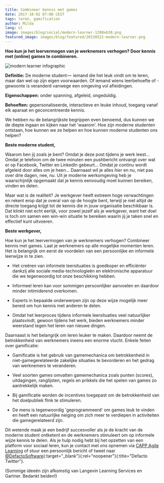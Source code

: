 ```yaml
---
title: Combineer kennis met games
date: 2017-10-02 07:00 CEST
tags: leren, gamification
author: Milda
lang: nl
image: images/blog/social/modern-learner-1200x630.png
featured_image: images/blog/featured/20150521-modern-learner.png
---
```

**Hoe kun je het leervermogen van je werknemers verhogen? Door kennis met (online) games te combineren.**

![modern learner infographic](/images/blog/en/meet-the-modern-learner-infographic.jpg)

**Definitie:** De moderne student —  iemand die het leuk vindt om te leren, maar dan wel op zijn eigen voorwaarden. Of iemand wiens leerbehoefte of -gewoonte is veranderd vanwege een omgeving vol afleidingen. 

**Eigenschappen:** onder spanning, afgeleid, ongeduldig.

**Behoeften:** gepersonaliseerde, interactieve en leuke inhoud, toegang vanaf elk aparaat en geconcentreerde kennis.

We hebben nu de belangrijkste begrippen even benoemd, dus kunnen we de diepte ingaan en kijken naar het 'waarom'. Hoe zijn moderne studenten ontstaan, hoe kunnen we ze helpen en hoe kunnen moderne studenten ons helpen?

**Beste moderne student,**

Waarom ben jij zoals je bent? Omdat je deze post tijdens je werk leest... Omdat je telefoon om de twee minuten een pushbericht ontvangt over wat er op Facebook, Twitter en LinkedIn gebeurt... Omdat je continu wordt afgeleid door alles om je heen... Daarnaast wil je alles *hier* en *nu*, niet pas over drie dagen, nee, *nu*. Uit je moderne werkomgeving heb je waarschijnlijk opgemaakt dat je kennis eenvoudig moet kunnen bereiken, vinden en delen.

Maar wat is de realiteit? Je werkgever heeft extreem hoge verwachtingen en rekent erop dat je overal van op de hoogte bent, terwijl je niet altijd de directe toegang krijgt tot de kennis die in jouw organisatie beschikbaar is. Dat klinkt niet echt eerlijk, voor zowel jezelf als je werkgever, want het doel is toch om samen een win-win situatie te bereiken waarin jij je taken snel en effectief kunt uitvoeren.

**Beste werkgever,**

Hoe kun je het leervermogen van je werknemers verhogen? Combineer kennis met games. Laat je werknemers op alle mogelijke momenten leren. Het is belangrijk om eerst de voordelen van een persoonlijke en informele leerwijze in te zien. 

*	Het creëren van informele leersituaties is goedkoper en efficiënter dankzij alle sociale media-technologieën en elektronische apparatuur die we tegenwoordig tot onze beschikking hebben.

*	Informeel leren kan voor sommigen persoonlijker aanvoelen en daardoor minder intimiderend overkomen.

*	Experts in bepaalde onderwerpen zijn op deze wijze mogelijk meer bereid om hun kennis met anderen te delen.

*	Omdat het leerproces tijdens informele leersituaties veel natuurlijker plaatsvindt, gewoon tijdens het werk, bieden werknemers minder weerstand tegen het leren van nieuwe dingen.

Daarnaast is het belangrijk om leren leuker te maken. Daardoor neemt de betrokkenheid van werknemers ineens een enorme vlucht. Enkele feiten over gamificatie: 

*	Gamificatie is het gebruik van gamemechanica om betrokkenheid in niet-gamegerelateerde zakelijke situaties te bevorderen en het gedrag van werknemers te veranderen.

*	Veel soorten games omvatten gamemechanica zoals punten (scores), uitdagingen, ranglijsten, regels en prikkels die het spelen van games zo aantrekkelijk maken.

*	Bij gamificatie worden de incentives toegepast om de betrokkenheid van het doelpubliek flink te stimuleren.

*	De mens is tegenwoordig 'geprogrammeerd' om games leuk te vinden en heeft een natuurlijke neiging om zich meer te verdiepen in activiteiten die gamegerelateerd zijn.

Dit wetende maak je een bedrijf succesvoller als je de kracht van de moderne student ontketent en de werknemers stimuleert om op informele wijze kennis te delen. Als je hulp nodig hebt bij het opzetten van een platform voor sociaal leren, kun je contact met ons opnemen via [CAPP Agile Learning](/capp-agile-learning/) of stuur een persoonlijk bericht of tweet naar [@DefactoSoftware](https://twitter.com/DefactoSoftware){:target="_blank"}{:rel="noopener"}{:title="Defacto Twitter"}.

(Sommige ideeën zijn afkomstig van Langevin Learning Services en Gartner. Bedankt beiden!)
